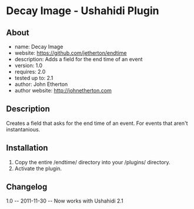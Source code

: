 Decay Image - Ushahidi Plugin
===============

About
---------
* name: Decay Image
* website: https://github.com/jetherton/endtime
* description: Adds a field for the end time of an event
* version: 1.0
* requires: 2.0
* tested up to: 2.1
* author: John Etherton
* author website: http://johnetherton.com

Description
-----------------
Creates a field that asks for the end time of an event. For events that aren't instantanious.


Installation
-----------------
1. Copy the entire /endtime/ directory into your /plugins/ directory.
2. Activate the plugin.

Changelog
---------------
1.0 -- 2011-11-30 -- Now works with Ushahidi 2.1
